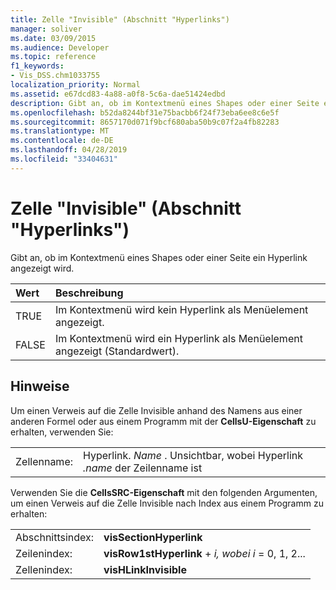 ```yaml
---
title: Zelle "Invisible" (Abschnitt "Hyperlinks")
manager: soliver
ms.date: 03/09/2015
ms.audience: Developer
ms.topic: reference
f1_keywords:
- Vis_DSS.chm1033755
localization_priority: Normal
ms.assetid: e67dcd83-4a88-a0f8-5c6a-dae51424edbd
description: Gibt an, ob im Kontextmenü eines Shapes oder einer Seite ein Hyperlink angezeigt wird.
ms.openlocfilehash: b52da8244bf31e75bacbb6f24f73eba6ee8c6e5f
ms.sourcegitcommit: 8657170d071f9bcf680aba50b9c07f2a4fb82283
ms.translationtype: MT
ms.contentlocale: de-DE
ms.lasthandoff: 04/28/2019
ms.locfileid: "33404631"
---
```

# <a name="invisible-cell-hyperlinks-section"></a>Zelle "Invisible" (Abschnitt "Hyperlinks")

Gibt an, ob im Kontextmenü eines Shapes oder einer Seite ein Hyperlink angezeigt wird. 
  
|**Wert**|**Beschreibung**|
|:-----|:-----|
|TRUE  <br/> |Im Kontextmenü wird kein Hyperlink als Menüelement angezeigt.  <br/> |
|FALSE  <br/> |Im Kontextmenü wird ein Hyperlink als Menüelement angezeigt (Standardwert).  <br/> |
   
## <a name="remarks"></a>Hinweise

Um einen Verweis auf die Zelle Invisible anhand des Namens aus einer anderen Formel oder aus einem Programm mit der **CellsU-Eigenschaft** zu erhalten, verwenden Sie: 
  
|||
|:-----|:-----|
|Zellenname:  <br/> |Hyperlink. *Name*  . Unsichtbar, wobei Hyperlink  *.name*  der Zeilenname ist  <br/> |
   
Verwenden Sie die **CellsSRC-Eigenschaft** mit den folgenden Argumenten, um einen Verweis auf die Zelle Invisible nach Index aus einem Programm zu erhalten: 
  
|||
|:-----|:-----|
|Abschnittsindex:  <br/> |**visSectionHyperlink** <br/> |
|Zeilenindex:  <br/> |**visRow1stHyperlink**  +   *i,* *wobei i* = 0, 1, 2...  <br/> |
|Zellenindex:  <br/> |**visHLinkInvisible** <br/> |
   

